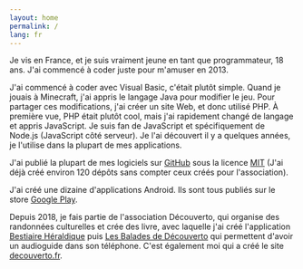 ```yaml
---
layout: home
permalink: /
lang: fr
---
```


Je vis en France, et je suis vraiment jeune en tant que programmateur, 18 ans. J'ai commencé à coder juste pour m'amuser en 2013.

J'ai commencé à coder avec Visual Basic, c'était plutôt simple. Quand je jouais à Minecraft, j'ai appris le langage Java pour modifier le jeu. Pour partager ces modifications, j'ai créer un site Web, et donc utilisé PHP. À première vue, PHP était plutôt cool, mais j'ai rapidement changé de langage et appris JavaScript. Je suis fan de JavaScript et spécifiquement de Node.js (JavaScript côté serveur). Je l'ai découvert il y a quelques années, je l'utilise dans la plupart de mes applications.

J'ai publié la plupart de mes logiciels sur [GitHub](https://github.com/cedced19) sous la licence [MIT](/license) (J'ai déjà créé environ 120 dépôts sans compter ceux créés pour l'association).

J'ai créé une dizaine d'applications Android. Ils sont tous publiés sur le store [Google Play](https://play.google.com/store/apps/dev?id=8053368172585015347).

Depuis 2018, je fais partie de l'association Découverto, qui organise des randonnées culturelles et crée des livre, avec laquelle j'ai créé l'application [Bestiaire Héraldique](https://play.google.com/store/apps/details?id=com.bestiaireheraldique) puis [Les Balades de Découverto](https://play.google.com/store/apps/details?id=com.lesbaladesdedecouverto) qui permettent d'avoir un audioguide dans son téléphone. C'est également moi qui a créé le site [decouverto.fr](https://decouverto.fr).